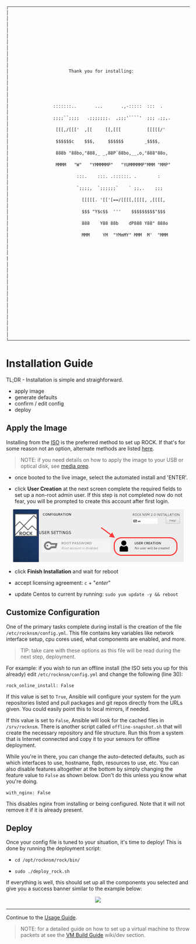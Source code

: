 ```
┌──────────────────────────────────────────────────────────────────────────────┐
│                                                                              │
│                                                                              │
│                                                                              │
│                                                                              │
│                                                                              │
│                       Thank you for installing:                              │
│                                                                              │
│                                                                              │
│                 :::::::..       ...       .,-:::::  :::  .                   │
│                 ;;;;``;;;;   .;;;;;;;.  ,;;;'````'  ;;; .;;,.                │
│                  [[[,/[[['  ,[[     [[,[[[          [[[[[/'                  │
│                  $$$$$$c    $$$,     $$$$$$        _$$$$,                    │
│                  888b "88bo,"888,_ _,88P`88bo,__,o,"888"88o,                 │
│                  MMMM   "W"   "YMMMMMP"   "YUMMMMMP"MMM "MMP"                │
│                          :::.    :::. .::::::. .        :                    │
│                          `;;;;,  `;;;;;;`    ` ;;,.    ;;;                   │
│                            [[[[[. '[['[==/[[[[,[[[[, ,[[[[,                  │
│                            $$$ "Y$c$$  '''    $$$$$$$$$"$$$                  │
│                            888    Y88 88b    dP888 Y88" 888o                 │
│                            MMM     YM  "YMmMY" MMM  M'  "MMM                 │
│                                                                              │
|                                                                              │
│                                                                              │
│                                                                              │
│                                                                              │
│                                                                              │
│                                                                              │
│                                                                              │
└──────────────────────────────────────────────────────────────────────────────┘
```
</p>

# Installation Guide

TL;DR - Installation is simple and straighforward.

-  apply image
-  generate defaults
-  confirm / edit config
-  deploy


## Apply the Image

Installing from the [ISO](https://github.com/rocknsm/rock/releases) is the preferred method to set up ROCK.  If that's for some reason not an option, alternate methods are listed [here](alt_install.md).

> NOTE: if you need details on how to apply the image to your USB or optical disk, see [media prep](media_prep.md).

-  once booted to the live image, select the automated install and 'ENTER'.

-  click **User Creation** at the next screen complete the required fields to set up a non-root admin user.  If this step is not completed now do not fear, you will be prompted to create this account after first login.

<p align="center">
<img src="user_creation.png">
</p>

-  click **Finish Installation** and wait for reboot

-  accept licensing agreement: `c` + "*enter*"

-  update Centos to current by running: `sudo yum update -y && reboot`


<!-- ## Generate Defaults

After applying updates ROCK needs a default configuration to build upon.  This is done by running the aptly named named script as the admin user you created:

-  `cd /opt/rocknsm/rock`

-  `sudo ./generate_defaults.sh`

-  if this is successful you will see:

"*Defaults generated. Adjust /etc/rocknsm/config.yml as needed.*" -->


## Customize Configuration

One of the primary tasks complete during install is the creation of the file `/etc/rocknsm/config.yml`.  This file contains key variables like network interface setup, cpu cores used, what components are enabled, and more.

> TIP: take care with these options as this file will be read during the next step, deployment.

For example:  if you wish to run an offline install (the ISO sets you up for this already) edit `/etc/rocknsm/config.yml` and change the following (line 30):

```
rock_online_install: False
```

If this value is set to `True`, Ansible will configure your system for the yum repositories listed and pull packages and git repos directly from the URLs given. You could easily point this to local mirrors, if needed.

If this value is set to `False`, Ansible will look for the cached files in `/srv/rocknsm`. There is another script called `offline-snapshot.sh` that will create the necessary repository and file structure. Run this from a system that is Internet connected and copy it to your sensors for offline deployment.

While you're in there, you can change the auto-detected defaults, such as which interfaces to use, hostname, fqdn, resources to use, etc. You can also disable features altogether at the bottom by simply changing the feature value to `False` as shown below. Don't do this unless you know what you're doing.

```
with_nginx: False
```

This disables nginx from installing or being configured. Note that it will not remove it if it is already present.


## Deploy

Once your config file is tuned to your situation, it's time to deploy!  This is done by running the deployment script:

-  `cd /opt/rocknsm/rock/bin/`

-  `sudo ./deploy_rock.sh`

If everything is well, this should set up all the components you selected and give you a success banner similar to the example below:

<p align="center">
<a href="https://asciinema.org/a/2rS2u1fJzhaNVtkuKWgqd5BQl" target="_blank"><img src="https://asciinema.org/a/2rS2u1fJzhaNVtkuKWgqd5BQl.png" width="469"/></a>
</p>

---

Continue to the [Usage Guide](usage.md).

> NOTE: for a detailed guide on how to set up a virtual machine to throw packets at see the [VM Build Guide](../dev/vm_guide.md) wiki/dev section.
